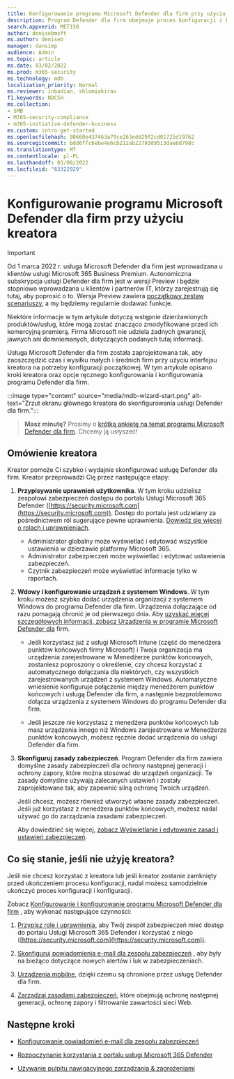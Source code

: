 ```yaml
---
title: Konfigurowanie programu Microsoft Defender dla firm przy użyciu kreatora
description: Program Defender dla firm obejmuje proces konfiguracji i konfiguracji podobny do kreatora. Użyj kreatora, aby zaoszczędzić czas i nakład pracy.
search.appverid: MET150
author: denisebmsft
ms.author: deniseb
manager: dansimp
audience: Admin
ms.topic: article
ms.date: 03/02/2022
ms.prod: m365-security
ms.technology: mdb
localization_priority: Normal
ms.reviewer: inbadian, shlomiakirav
f1.keywords: NOCSH
ms.collection:
- SMB
- M365-security-compliance
- m365-initiative-defender-business
ms.custom: intro-get-started
ms.openlocfilehash: 98660e437463a79ce263edd29f2cd01725d19762
ms.sourcegitcommit: bdd6ffc6ebe4e6cb212ab22793d9513dae6d798c
ms.translationtype: MT
ms.contentlocale: pl-PL
ms.lasthandoff: 03/08/2022
ms.locfileid: "63322929"
---
```

# <a name="use-the-wizard-to-set-up-microsoft-defender-for-business"></a>Konfigurowanie programu Microsoft Defender dla firm przy użyciu kreatora

> [!IMPORTANT]
> Od 1 marca 2022 r. usługa Microsoft Defender dla firm jest wprowadzana u klientów usługi Microsoft 365 Business Premium. Autonomiczna subskrypcja usługi Defender dla firm jest w wersji Preview i będzie stopniowo wprowadzana u klientów i partnerów IT, [](https://aka.ms/mdb-preview) którzy zarejestrują się tutaj, aby poprosić o to. Wersja Preview zawiera [początkowy zestaw scenariuszy](mdb-tutorials.md#try-these-preview-scenarios), a my będziemy regularnie dodawać funkcje.
> 
> Niektóre informacje w tym artykule dotyczą wstępnie dzierżawionych produktów/usług, które mogą zostać znacząco zmodyfikowane przed ich komercyjną premierą. Firma Microsoft nie udziela żadnych gwarancji, jawnych ani domniemanych, dotyczących podanych tutaj informacji. 

Usługa Microsoft Defender dla firm została zaprojektowana tak, aby zaoszczędzić czas i wysiłku małych i średnich firm przy użyciu interfejsu kreatora na potrzeby konfiguracji początkowej. W tym artykule opisano kroki kreatora oraz opcje ręcznego konfigurowania i konfigurowania programu Defender dla firm.

:::image type="content" source="media/mdb-wizard-start.png" alt-text="Zrzut ekranu głównego kreatora do skonfigurowania usługi Defender dla firm.":::

>
> **Masz minutę?**
> Prosimy o <a href="https://microsoft.qualtrics.com/jfe/form/SV_0JPjTPHGEWTQr4y" target="_blank">krótką ankietę na temat programu Microsoft Defender dla firm</a>. Chcemy ją usłyszeć!
>

## <a name="overview-of-the-wizard"></a>Omówienie kreatora

Kreator pomoże Ci szybko i wydajnie skonfigurować usługę Defender dla firm. Kreator przeprowadzi Cię przez następujące etapy:

1. **Przypisywanie uprawnień użytkownika**. W tym kroku udzielisz zespołowi zabezpieczeń dostępu do portalu Usługi Microsoft 365 Defender ([https://security.microsoft.com](https://security.microsoft.com)). Dostęp do portalu jest udzielany za pośrednictwem ról sugerujące pewne uprawnienia. [Dowiedz się więcej o rolach i uprawnieniach](mdb-roles-permissions.md).

   - Administrator globalny może wyświetlać i edytować wszystkie ustawienia w dzierżawie platformy Microsoft 365. 
   - Administrator zabezpieczeń może wyświetlać i edytować ustawienia zabezpieczeń. 
   - Czytnik zabezpieczeń może wyświetlać informacje tylko w raportach. 

2. **Wdowy i konfigurowanie urządzeń z systemem Windows**. W tym kroku możesz szybko dodać urządzenia organizacji z systemem Windows do programu Defender dla firm. Urządzenia dołączające od razu pomagają chronić je od pierwszego dnia. Aby [uzyskać więcej szczegółowych informacji, zobacz Urządzenia w programie Microsoft Defender dla](mdb-onboard-devices.md) firm.

   - Jeśli korzystasz już z usługi Microsoft Intune (część do menedżera punktów końcowych firmy Microsoft) i Twoja organizacja ma urządzenia zarejestrowane w Menedżerze punktów końcowych, zostaniesz poproszony o określenie, czy chcesz korzystać z automatycznego dołączania dla niektórych, czy wszystkich zarejestrowanych urządzeń z systemem Windows. Automatyczne wniesienie konfiguruje połączenie między menedżerem punktów końcowych i usługą Defender dla firm, a następnie bezproblemowo dołącza urządzenia z systemem Windows do programu Defender dla firm.

   - Jeśli jeszcze nie korzystasz z menedżera punktów końcowych lub masz urządzenia innego niż Windows zarejestrowane w Menedżerze punktów końcowych, możesz ręcznie dodać urządzenia do usługi Defender dla firm. 
   
3. **Skonfiguruj zasady zabezpieczeń**. Program Defender dla firm zawiera domyślne zasady zabezpieczeń dla ochrony następnej generacji i ochrony zapory, które można stosować do urządzeń organizacji. Te zasady domyślne używają zalecanych ustawień i zostały zaprojektowane tak, aby zapewnić silną ochronę Twoich urządzeń. 

   Jeśli chcesz, możesz również utworzyć własne zasady zabezpieczeń. Jeśli już korzystasz z menedżera punktów końcowych, możesz nadal używać go do zarządzania zasadami zabezpieczeń. 

   Aby dowiedzieć się więcej, [zobacz Wyświetlanie i edytowanie zasad i ustawień zabezpieczeń](mdb-configure-security-settings.md).

## <a name="what-happens-if-i-dont-use-the-wizard"></a>Co się stanie, jeśli nie użyję kreatora?

Jeśli nie chcesz korzystać z kreatora lub jeśli kreator zostanie zamknięty przed ukończeniem procesu konfiguracji, nadal możesz samodzielnie ukończyć proces konfiguracji i konfiguracji. 

Zobacz [Konfigurowanie i konfigurowanie programu Microsoft Defender dla firm](mdb-setup-configuration.md) , aby wykonać następujące czynności:

1. [Przypisz role i uprawnienia,](mdb-roles-permissions.md) aby Twój zespół zabezpieczeń mieć dostęp do portalu Usługi Microsoft 365 Defender i korzystać z niego ([https://security.microsoft.com](https://security.microsoft.com)).

2. [Skonfiguruj powiadomienia e-mail dla zespołu zabezpieczeń](mdb-email-notifications.md) , aby były na bieżąco dotyczące nowych alertów i luk w zabezpieczeniach.

3. [Urządzenia mobilne,](mdb-onboard-devices.md) dzięki czemu są chronione przez usługę Defender dla firm.

4. [Zarządzaj zasadami zabezpieczeń](mdb-configure-security-settings.md), które obejmują ochronę następnej generacji, ochronę zapory i filtrowanie zawartości sieci Web.

## <a name="next-steps"></a>Następne kroki

- [Konfigurowanie powiadomień e-mail dla zespołu zabezpieczeń](mdb-email-notifications.md)

- [Rozpoczynanie korzystania z portalu usługi Microsoft 365 Defender](mdb-get-started.md)

- [Używanie pulpitu nawigacyjnego zarządzania & zagrożeniami](mdb-view-tvm-dashboard.md)